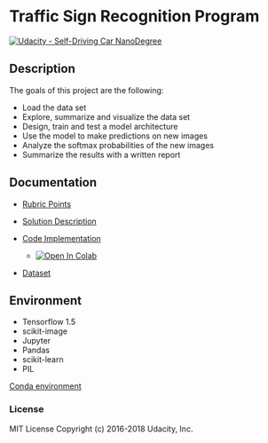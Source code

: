 # Traffic Sign Recognition Program

[![Udacity - Self-Driving Car NanoDegree](https://s3.amazonaws.com/udacity-sdc/github/shield-carnd.svg)](http://www.udacity.com/drive)

## Description
The goals of this project are the following:
* Load the data set
* Explore, summarize and visualize the data set
* Design, train and test a model architecture
* Use the model to make predictions on new images
* Analyze the softmax probabilities of the new images
* Summarize the results with a written report

## Documentation
- [Rubric Points](https://review.udacity.com/#!/rubrics/481/view)
- [Solution Description](Report.md)
- [Code Implementation](TrafficSignClassifier.ipynb)

  -  <a href="https://colab.research.google.com/github/hurtadosanti/TrafficSignClassifier/blob/master/TrafficSignClassifier.ipynb" target="_parent"><img src="https://colab.research.google.com/assets/colab-badge.svg" alt="Open In Colab"/></a>

- [Dataset](https://s3-us-west-1.amazonaws.com/udacity-selfdrivingcar/traffic-signs-data.zip)

## Environment

- Tensorflow 1.5
- scikit-image
- Jupyter
- Pandas
- scikit-learn
- PIL

[Conda environment](environment.yml)

### License
MIT License Copyright (c) 2016-2018 Udacity, Inc.
